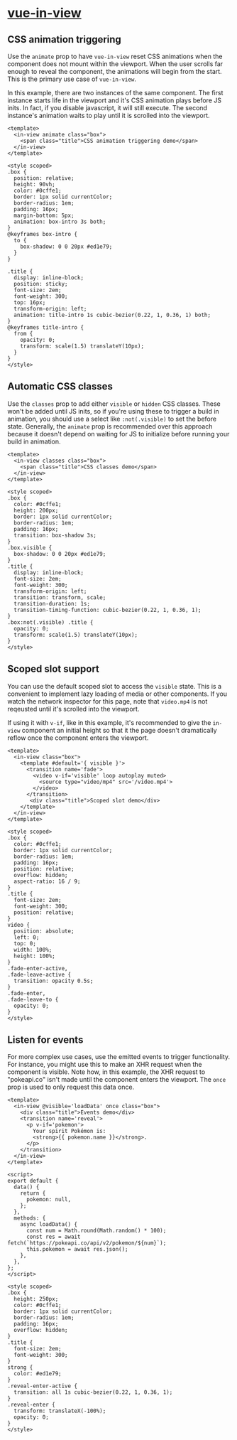 # [vue-in-view](https://github.com/BKWLD/vue-in-view)

## CSS animation triggering

Use the `animate` prop to have `vue-in-view` reset CSS animations when the component does not mount within the viewport.  When the user scrolls far enough to reveal the component, the animations will begin from the start. This is the primary use case of `vue-in-view`.

In this example, there are two instances of the same component.  The first instance starts life in the viewport and it's CSS animation plays before JS inits. In fact, if you disable javascript, it will still execute.  The second instance's animation waits to play until it is scrolled into the viewport.

<demos-animate></demos-animate>
<demos-animate></demos-animate>

```vue
<template>
  <in-view animate class="box">
    <span class="title">CSS animation triggering demo</span>
  </in-view>
</template>

<style scoped>
.box {
  position: relative;
  height: 90vh;
  color: #0cffe1;
  border: 1px solid currentColor;
  border-radius: 1em;
  padding: 16px;
  margin-bottom: 5px;
  animation: box-intro 3s both;
}
@keyframes box-intro {
  to {
    box-shadow: 0 0 20px #ed1e79;
  }
}

.title {
  display: inline-block;
  position: sticky;
  font-size: 2em;
  font-weight: 300;
  top: 16px;
  transform-origin: left;
  animation: title-intro 1s cubic-bezier(0.22, 1, 0.36, 1) both;
}
@keyframes title-intro {
  from {
    opacity: 0;
    transform: scale(1.5) translateY(10px);
  }
}
</style>

```

## Automatic CSS classes

Use the `classes` prop to add either `visible` or `hidden` CSS classes.  These won't be added until JS inits, so if you're using these to trigger a build in animation, you should use a select like `:not(.visible)` to set the before state. Generally, the `animate` prop is recommended over this approach because it doesn't depend on waiting for JS to initialize before running your build in animation.

<demos-classes></demos-classes>

```vue
<template>
  <in-view classes class="box">
    <span class="title">CSS classes demo</span>
  </in-view>
</template>

<style scoped>
.box {
  color: #0cffe1;
  height: 200px;
  border: 1px solid currentColor;
  border-radius: 1em;
  padding: 16px;
  transition: box-shadow 3s;
}
.box.visible {
  box-shadow: 0 0 20px #ed1e79;
}
.title {
  display: inline-block;
  font-size: 2em;
  font-weight: 300;
  transform-origin: left;
  transition: transform, scale;
  transition-duration: 1s;
  transition-timing-function: cubic-bezier(0.22, 1, 0.36, 1);
}
.box:not(.visible) .title {
  opacity: 0;
  transform: scale(1.5) translateY(10px);
}
</style>
```

## Scoped slot support

You can use the default scoped slot to access the `visible` state. This is a convenient to implement lazy loading of media or other components.  If you watch the network inspector for this page, note that `video.mp4` is not reqeusted until it's scrolled into the viewport.

If using it with `v-if`, like in this example, it's recommended to give the `in-view` component an initial height so that it the page doesn't dramatically reflow once the component enters the viewport.

<demos-scoped-slots></demos-scoped-slots>

```vue
<template>
  <in-view class="box">
    <template #default='{ visible }'>
      <transition name='fade'>
        <video v-if='visible' loop autoplay muted>
          <source type="video/mp4" src='/video.mp4'>
        </video>
      </transition>
       <div class="title">Scoped slot demo</div>
    </template>
  </in-view>
</template>

<style scoped>
.box {
  color: #0cffe1;
  border: 1px solid currentColor;
  border-radius: 1em;
  padding: 16px;
  position: relative;
  overflow: hidden;
  aspect-ratio: 16 / 9;
}
.title {
  font-size: 2em;
  font-weight: 300;
  position: relative;
}
video {
  position: absolute;
  left: 0;
  top: 0;
  width: 100%;
  height: 100%;
}
.fade-enter-active,
.fade-leave-active {
  transition: opacity 0.5s;
}
.fade-enter,
.fade-leave-to {
  opacity: 0;
}
</style>
```

## Listen for events

For more complex use cases, use the emitted events to trigger functionality.  For instance, you might use this to make an XHR request when the component is visible.  Note how, in this example, the XHR request to "pokeapi.co" isn't made until the component enters the viewport.  The `once` prop is used to only request this data once.

<demos-events></demos-events>

```vue
<template>
  <in-view @visible='loadData' once class="box">
    <div class="title">Events demo</div>
    <transition name='reveal'>
      <p v-if='pokemon'>
        Your spirit Pokémon is:
        <strong>{{ pokemon.name }}</strong>.
      </p>
    </transition>
  </in-view>
</template>

<script>
export default {
  data() {
    return {
      pokemon: null,
    };
  },
  methods: {
    async loadData() {
      const num = Math.round(Math.random() * 100);
      const res = await fetch(`https://pokeapi.co/api/v2/pokemon/${num}`);
      this.pokemon = await res.json();
    },
  },
};
</script>

<style scoped>
.box {
  height: 250px;
  color: #0cffe1;
  border: 1px solid currentColor;
  border-radius: 1em;
  padding: 16px;
  overflow: hidden;
}
.title {
  font-size: 2em;
  font-weight: 300;
}
strong {
  color: #ed1e79;
}
.reveal-enter-active {
  transition: all 1s cubic-bezier(0.22, 1, 0.36, 1);
}
.reveal-enter {
  transform: translateX(-100%);
  opacity: 0;
}
</style>
```
